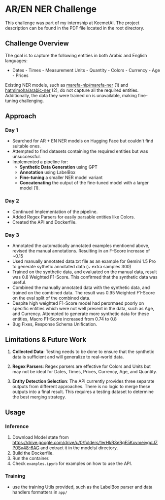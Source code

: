 # AR/EN NER Challenge

This challenge was part of my internship at KeemetAI. The project description can be found in the PDF file located in the root directory.

## Challenge Overview

The goal is to capture the following entities in both Arabic and English languages:
- Dates - Times - Measurement Units - Quantity - Colors - Currency - Age - Prices

Existing NER models, such as [marefa-nlp/marefa-ner](https://huggingface.co/marefa-nlp/marefa-ner) (1) and [hatmimoha/arabic-ner](https://huggingface.co/hatmimoha/arabic-ner) (2), do not capture all the required entities. Additionally, the data they were trained on is unavailable, making fine-tuning challenging.

## Approach

### Day 1

- Searched for AR + EN NER models on Hugging Face but couldn't find suitable ones.
- Attempted to find datasets containing the required entities but was unsuccessful.
- Implemented a pipeline for:
  - **Synthetic Data Generation** using GPT
  - **Annotation** using LabelBox
  - **Fine-tuning** a smaller NER model variant
  - **Concatenating** the output of the fine-tuned model with a larger model (1).

### Day 2

- Continued Implementation of the pipeline.
- Added Regex Parsers for easily parsable entities like Colors.
- Created the API and Dockerfile.

### Day 3

- Annotated the automatically annotated examples mentioend above, revised the manual annotations. Resulting in an F-Score increase of ~0.15
- Used manually annotated data.txt file as an example for Gemini 1.5 Pro to generate sythetic annotated data (~ extra samples 300)
- Trained on the synthetic data, and evaluated on the manual data, result was 0.8 Weighted F1-Score. This confirmed that the synthetic data was useful.
- Combined the manually annotated data with the synthetic data, and trained on the combined data. The result was 0.95 Weighted F1-Score on the eval split of the combined data.
- Despite high weighted F1-Score model had perormaed poorly on specific entities which were not well present in the data, such as Age, and Currency. Attempted to generate more synthetic data for these entities, Macro F1-Score increased from 0.74 to 0.8
- Bug Fixes, Response Schema Unification.

## Limitations & Future Work

1. **Collected Data**: Testing needs to be done to ensure that the synthetic data is sufficient and will generalize to real-world data.

2. **Regex Parsers**: Regex parsers are effective for Colors and Units but may not be ideal for Dates, Times, Prices, Currency, Age, and Quantity.

3. **Entity Detection Selection**: The API currently provides three separate outputs from different approaches. There is no logic to merge these outputs into a final result. This requires a testing dataset to determine the best merging strategy.

## Usage

### Inference

1. Download Model state from https://drive.google.com/drive/u/0/folders/1erHkR3eRgE5KxvmeiygdJZP0Sv48-6AG and extract it in the models/ directory.
2. Build the Dockerfile.
3. Run the container.
4. Check `examples.ipynb` for examples on how to use the API.


### Training

- use the training Utils provided, such as the LabelBox parser and data handlers formatters in `app/`